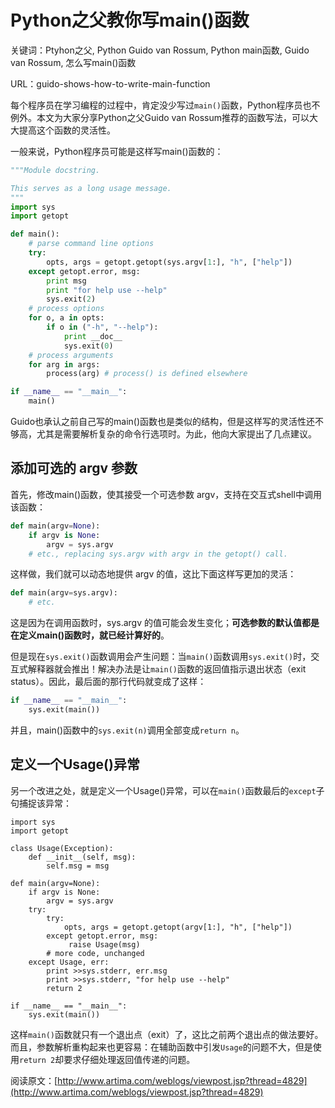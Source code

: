 # Python之父教你写main()函数

关键词：Ptyhon之父, Python Guido van Rossum, Python main函数, Guido van Rossum, 怎么写main()函数

URL：guido-shows-how-to-write-main-function

每个程序员在学习编程的过程中，肯定没少写过`main()`函数，Python程序员也不例外。本文为大家分享Python之父Guido van Rossum推荐的函数写法，可以大大提高这个函数的灵活性。

一般来说，Python程序员可能是这样写main()函数的：

```python
"""Module docstring.

This serves as a long usage message.
"""
import sys
import getopt

def main():
    # parse command line options
    try:
        opts, args = getopt.getopt(sys.argv[1:], "h", ["help"])
    except getopt.error, msg:
        print msg
        print "for help use --help"
        sys.exit(2)
    # process options
    for o, a in opts:
        if o in ("-h", "--help"):
            print __doc__
            sys.exit(0)
    # process arguments
    for arg in args:
        process(arg) # process() is defined elsewhere

if __name__ == "__main__":
    main()
```

Guido也承认之前自己写的main()函数也是类似的结构，但是这样写的灵活性还不够高，尤其是需要解析复杂的命令行选项时。为此，他向大家提出了几点建议。

## 添加可选的 argv 参数

首先，修改main()函数，使其接受一个可选参数 argv，支持在交互式shell中调用该函数：

```python
def main(argv=None):
    if argv is None:
        argv = sys.argv
    # etc., replacing sys.argv with argv in the getopt() call.
```

这样做，我们就可以动态地提供 argv 的值，这比下面这样写更加的灵活：

```python
def main(argv=sys.argv):
    # etc.
```

这是因为在调用函数时，sys.argv 的值可能会发生变化；**可选参数的默认值都是在定义main()函数时，就已经计算好的**。

但是现在`sys.exit()`函数调用会产生问题：当`main()`函数调用`sys.exit()`时，交互式解释器就会推出！解决办法是让`main()`函数的返回值指示退出状态（exit status）。因此，最后面的那行代码就变成了这样：

```python
if __name__ == "__main__":
    sys.exit(main())
```
并且，main()函数中的`sys.exit(n)`调用全部变成`return n`。


## 定义一个Usage()异常

另一个改进之处，就是定义一个Usage()异常，可以在`main()`函数最后的`except`子句捕捉该异常：


    import sys
    import getopt

    class Usage(Exception):
        def __init__(self, msg):
            self.msg = msg

    def main(argv=None):
        if argv is None:
            argv = sys.argv
        try:
            try:
                opts, args = getopt.getopt(argv[1:], "h", ["help"])
            except getopt.error, msg:
                 raise Usage(msg)
            # more code, unchanged
        except Usage, err:
            print >>sys.stderr, err.msg
            print >>sys.stderr, "for help use --help"
            return 2

    if __name__ == "__main__":
        sys.exit(main())


这样`main()`函数就只有一个退出点（exit）了，这比之前两个退出点的做法要好。而且，参数解析重构起来也更容易：在辅助函数中引发`Usage`的问题不大，但是使用`return 2`却要求仔细处理返回值传递的问题。


阅读原文：[http://www.artima.com/weblogs/viewpost.jsp?thread=4829](http://www.artima.com/weblogs/viewpost.jsp?thread=4829)
